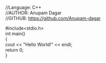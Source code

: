 //Language: C++  
//AUTHOR: Anupam Dagar  
//GITHUB: https://github.com/Anupam-dagar  

#include<stdio.h>  
int main()  
{  
  cout << "Hello World!" << endl;  
  return 0;  
}  
